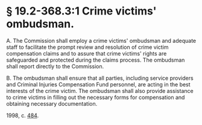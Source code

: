 # § 19.2-368.3:1 Crime victims' ombudsman.

<p>A. The Commission shall employ a crime victims' ombudsman and adequate staff to facilitate the prompt review and resolution of crime victim compensation claims and to assure that crime victims' rights are safeguarded and protected during the claims process. The ombudsman shall report directly to the Commission.</p><p>B. The ombudsman shall ensure that all parties, including service providers and Criminal Injuries Compensation Fund personnel, are acting in the best interests of the crime victim. The ombudsman shall also provide assistance to crime victims in filling out the necessary forms for compensation and obtaining necessary documentation.</p><p>1998, c. <a href='http://lis.virginia.gov/cgi-bin/legp604.exe?981+ful+CHAP0484'>484</a>.</p>